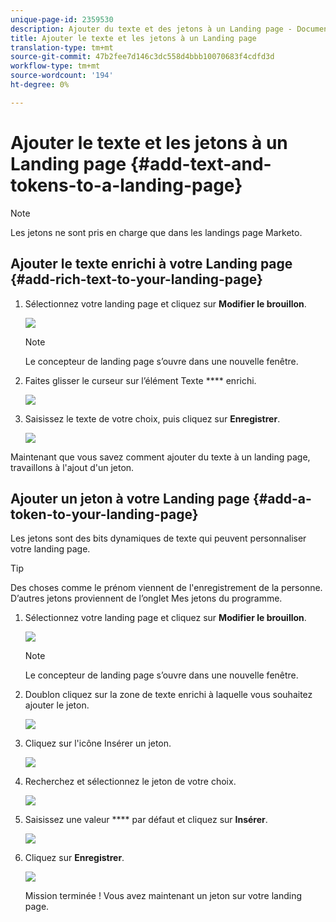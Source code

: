 ```yaml
---
unique-page-id: 2359530
description: Ajouter du texte et des jetons à un Landing page - Documents marketing - Documentation du produit
title: Ajouter le texte et les jetons à un Landing page
translation-type: tm+mt
source-git-commit: 47b2fee7d146c3dc558d4bbb10070683f4cdfd3d
workflow-type: tm+mt
source-wordcount: '194'
ht-degree: 0%

---
```



# Ajouter le texte et les jetons à un Landing page {#add-text-and-tokens-to-a-landing-page}

>[!NOTE]
>
>Les jetons ne sont pris en charge que dans les landings page Marketo.

## Ajouter le texte enrichi à votre Landing page {#add-rich-text-to-your-landing-page}

1. Sélectionnez votre landing page et cliquez sur **Modifier le brouillon**.

   ![](assets/image2014-9-16-14-3a30-3a29.png)

   >[!NOTE]
   >
   >Le concepteur de landing page s’ouvre dans une nouvelle fenêtre.

1. Faites glisser le curseur sur l’élément Texte **** enrichi.

   ![](assets/image2015-5-21-12-3a28-3a49.png)

1. Saisissez le texte de votre choix, puis cliquez sur **Enregistrer**.

   ![](assets/image2015-7-8-17-3a0-3a49.png)

Maintenant que vous savez comment ajouter du texte à un landing page, travaillons à l&#39;ajout d&#39;un jeton.

## Ajouter un jeton à votre Landing page {#add-a-token-to-your-landing-page}

Les jetons sont des bits dynamiques de texte qui peuvent personnaliser votre landing page.

>[!TIP]
>
>Des choses comme le prénom viennent de l&#39;enregistrement de la personne. D’autres jetons proviennent de l’onglet Mes jetons du programme.

1. Sélectionnez votre landing page et cliquez sur **Modifier le brouillon**.

   ![](assets/image2014-9-16-14-3a30-3a54.png)

   >[!NOTE]
   >
   >Le concepteur de landing page s’ouvre dans une nouvelle fenêtre.

1. Doublon cliquez sur la zone de texte enrichi à laquelle vous souhaitez ajouter le jeton.

   ![](assets/image2015-5-21-12-3a30-3a5.png)

1. Cliquez sur l&#39;icône Insérer un jeton.

   ![](assets/image2015-7-8-17-3a21-3a53.png)

1. Recherchez et sélectionnez le jeton de votre choix.

   ![](assets/image2014-9-16-14-3a31-3a20.png)

1. Saisissez une valeur **** par défaut et cliquez sur **Insérer**.

   ![](assets/image2014-9-16-14-3a31-3a29.png)

1. Cliquez sur **Enregistrer**.

   ![](assets/image2015-7-8-17-3a25-3a22.png)

   Mission terminée ! Vous avez maintenant un jeton sur votre landing page.

